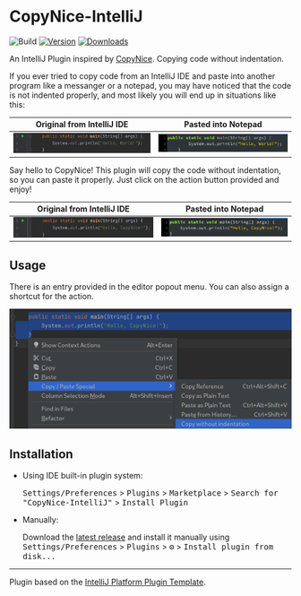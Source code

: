 # CopyNice-IntelliJ

![Build](https://github.com/twobiers/CopyNice-IntelliJ/workflows/Build/badge.svg)
[![Version](https://img.shields.io/jetbrains/plugin/v/com.github.twobiers.copynice.svg)](https://plugins.jetbrains.com/plugin/com.github.twobiers.copynice)
[![Downloads](https://img.shields.io/jetbrains/plugin/d/com.github.twobiers.copynice.svg)](https://plugins.jetbrains.com/plugin/com.github.twobiers.copynice)

<!-- Plugin description -->

An IntelliJ Plugin inspired by [CopyNice](https://github.com/madskristensen/CopyNice). Copying code
without indentation.

<!-- Plugin description end -->

If you ever tried to copy code from an IntelliJ IDE and paste into another program like a messanger
or a notepad, you may have noticed that the code is not indented properly, and most likely you will 
end up in situations like this:

| Original from IntelliJ IDE                                           | Pasted into Notepad                                                   |
|----------------------------------------------------------------------|-----------------------------------------------------------------------|
| ![Improper intended code](./assets/screenshots/idea_hello_world.png) | ![Improper intended code](./assets/screenshots/gedit_hello_world.png) |

Say hello to CopyNice! This plugin will copy the code without indentation, so you can paste it 
properly. Just click on the action button provided and enjoy!

| Original from IntelliJ IDE                                              | Pasted into Notepad                                                    |
|-------------------------------------------------------------------------|------------------------------------------------------------------------|
| ![Improper intended code](./assets/screenshots/idea_hello_copynice.png) | ![Proper intended code](./assets/screenshots/gedit_hello_copynice.png) |

## Usage

There is an entry provided in the editor popout menu. You can also assign a shortcut for the action.

![Editor Popout](./assets/screenshots/editor_popout_copy_without_indentation.png)

## Installation

- Using IDE built-in plugin system:
  
  <kbd>Settings/Preferences</kbd> > <kbd>Plugins</kbd> > <kbd>Marketplace</kbd> > <kbd>Search for "CopyNice-IntelliJ"</kbd> >
  <kbd>Install Plugin</kbd>
  
- Manually:

  Download the [latest release](https://github.com/twobiers/CopyNice-IntelliJ/releases/latest) and install it manually using
  <kbd>Settings/Preferences</kbd> > <kbd>Plugins</kbd> > <kbd>⚙️</kbd> > <kbd>Install plugin from disk...</kbd>


---
Plugin based on the [IntelliJ Platform Plugin Template][template].

[template]: https://github.com/JetBrains/intellij-platform-plugin-template
